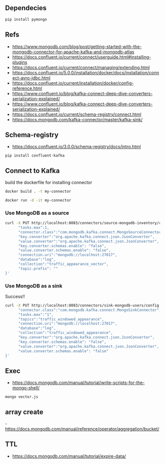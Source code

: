 ## Dependecies

```bash
pip install pymongo
```

## Refs

- https://www.mongodb.com/blog/post/getting-started-with-the-mongodb-connector-for-apache-kafka-and-mongodb-atlas
- https://docs.confluent.io/current/connect/userguide.html#installing-plugins
- https://docs.confluent.io/current/connect/managing/extending.html
- https://docs.confluent.io/5.0.0/installation/docker/docs/installation/connect-avro-jdbc.html
- https://docs.confluent.io/current/installation/docker/config-reference.html
- https://www.confluent.io/blog/kafka-connect-deep-dive-converters-serialization-explained/
- https://www.confluent.io/blog/kafka-connect-deep-dive-converters-serialization-explained/
- https://docs.confluent.io/current/schema-registry/connect.html
- https://docs.mongodb.com/kafka-connector/master/kafka-sink/

## Schema-registry

- https://docs.confluent.io/3.0.0/schema-registry/docs/intro.html

```
pip install confluent-kafka
```

## Connect to Kafka

build the dockerfile for installing connector

```bash 
docker build . -t my-connector

docker run -d -it my-connector
```

### Use MongoDB as a source

```bash
curl -X PUT http://localhost:8083/connectors/source-mongodb-inventory/config -H "Content-Type: application/json" -d '{
      "tasks.max":1,
      "connector.class":"com.mongodb.kafka.connect.MongoSourceConnector",
      "key.converter":"org.apache.kafka.connect.json.JsonConverter",
      "value.converter":"org.apache.kafka.connect.json.JsonConverter",
      "key.converter.schemas.enable": "false",
      "value.converter.schemas.enable": "false",
      "connection.uri":"mongodb://localhost:27017",
      "database":"log",
      "collection":"traffic_appearance_vector",
      "topic.prefix": ""
}'
```

### Use MongoDB as a sink

Success!!

```bash
curl -X PUT http://localhost:8083/connectors/sink-mongodb-users/config -H "Content-Type: application/json" -d ' {
      "connector.class":"com.mongodb.kafka.connect.MongoSinkConnector",
      "tasks.max":"1",
      "topics":"traffic_windowed_appearance",
      "connection.uri":"mongodb://localhost:27017",
      "database":"log",
      "collection":"traffic_windowed_appearance",
      "key.converter":"org.apache.kafka.connect.json.JsonConverter",
      "key.converter.schemas.enable": "false",
      "value.converter":"org.apache.kafka.connect.json.JsonConverter",
      "value.converter.schemas.enable": "false"
}' 
```

## Exec

- https://docs.mongodb.com/manual/tutorial/write-scripts-for-the-mongo-shell/

```
mongo vector.js
```

## array create

-https://docs.mongodb.com/manual/reference/operator/aggregation/bucket/

## TTL

- https://docs.mongodb.com/manual/tutorial/expire-data/


